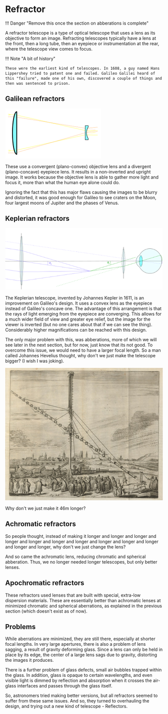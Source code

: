 # Refractor

!!! Danger "Remove this once the section on abberations is complete"

A refractor telescope is a type of optical telescope that uses a lens as its objective to form an image. Refracting telescopes typically have a lens at the front, then a long tube, then an eyepiece or instrumentation at the rear, where the telescope view comes to focus.

!!! Note "A bit of history"

    These were the earliest kind of telescopes. In 1608, a guy named Hans Lippershey tried to patent one and failed. Galileo Galilei heard of this "failure", made one of his own, discovered a couple of things and then was sentenced to prison.

## Galilean refractors

![](../img/Galilean-refractor_dark.svg#only-dark)

These use a convergent (plano-convex) objective lens and a divergent (plano-concave) eyepiece lens. It results in a non-inverted and upright image. It works because the objective lens is able to gather more light and focus it, more than what the human eye alone could do.

Ignoring the fact that this has major flaws causing the images to be blurry and distorted, it was good enough for Galileo to see craters on the Moon, four largest moons of Jupiter and the phases of Venus.

## Keplerian refractors

![](../img/Keplerian.svg)

The Keplerian telescope, invented by Johannes Kepler in 1611, is an improvement on Galileo's design. It uses a convex lens as the eyepiece instead of Galileo's concave one. The advantage of this arrangement is that the rays of light emerging from the eyepiece are converging. This allows for a much wider field of view and greater eye relief, but the image for the viewer is inverted (but no one cares about that if we can see the thing). Considerably higher magnifications can be reached with this design.

The only major problem with this, was abberations, more of which we will see later in the next section, but for now, just know that its not good. To overcome this issue, we would need to have a larger focal length. So a man called Johannes Hevelius thought, why don't we just make the telescope bigger? (I wish I was joking).

![](../img/46m.jpg)

<figcaption>Why don't we just make it 46m longer?</figcaption>

## Achromatic refractors

So people thought, instead of making it longer and longer and longer and longer and longer and longer and longer and longer and longer and longer and longer and longer, why don't we just change the lens?

And so came the achromatic lens, reducing chromatic and spherical abberation. Thus, we no longer needed longer telescopes, but only better lenses.

## Apochromatic refractors

These refractors used lenses that are built with special, extra-low dispersion materials. These are essentially better than achromatic lenses at minimized chromatic and spherical aberrations, as explained in the previous section (which doesn't exist as of now).

## Problems

While aberrations are minimized, they are still there, especially at shorter focal lengths. In very large apertures, there is also a problem of lens sagging, a result of gravity deforming glass. Since a lens can only be held in place by its edge, the center of a large lens sags due to gravity, distorting the images it produces.

There is a further problem of glass defects, small air bubbles trapped within the glass. In addition, glass is opaque to certain wavelengths, and even visible light is dimmed by reflection and absorption when it crosses the air-glass interfaces and passes through the glass itself.

So, astronomers tried making better versions, but all refractors seemed to suffer from these same issues. And so, they turned to overhauling the design, and trying out a new kind of telescope - Reflectors.

